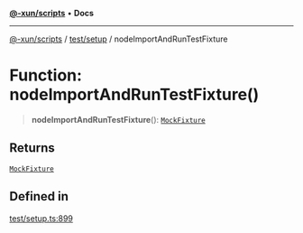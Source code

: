 [**@-xun/scripts**](../../../README.md) • **Docs**

***

[@-xun/scripts](../../../README.md) / [test/setup](../README.md) / nodeImportAndRunTestFixture

# Function: nodeImportAndRunTestFixture()

> **nodeImportAndRunTestFixture**(): [`MockFixture`](../interfaces/MockFixture.md)

## Returns

[`MockFixture`](../interfaces/MockFixture.md)

## Defined in

[test/setup.ts:899](https://github.com/Xunnamius/xscripts/blob/98c638c52caf3664112e7ea66eccd36ad205df77/test/setup.ts#L899)
